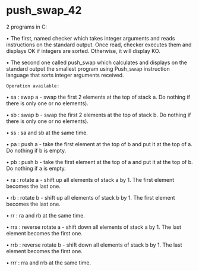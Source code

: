 # push_swap_42

 2 programs in C:
 
 •  The first, named checker which takes integer arguments and reads instructions on
    the standard output. Once read, checker executes them and displays OK if integers
    are sorted. Otherwise, it will display KO.

•   The second one called push_swap which calculates and displays on the standard
    output the smallest program using Push_swap instruction language that sorts integer arguments received.
    
    
    Operation available:
    
•   sa : swap a - swap the first 2 elements at the top of stack a. Do nothing if there
    is only one or no elements).

•   sb : swap b - swap the first 2 elements at the top of stack b. Do nothing if there
    is only one or no elements).

•   ss : sa and sb at the same time.

•   pa : push a - take the first element at the top of b and put it at the top of a. Do
    nothing if b is empty.

•   pb : push b - take the first element at the top of a and put it at the top of b. Do
    nothing if a is empty.

•   ra : rotate a - shift up all elements of stack a by 1. The first element becomes
    the last one.

•   rb : rotate b - shift up all elements of stack b by 1. The first element becomes
    the last one.

•   rr : ra and rb at the same time.

•   rra : reverse rotate a - shift down all elements of stack a by 1. The last element
    becomes the first one.
    
•   rrb : reverse rotate b - shift down all elements of stack b by 1. The last element
    becomes the first one.

•   rrr : rra and rrb at the same time.
